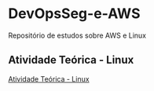 # DevOpsSeg-e-AWS
Repositório de estudos sobre AWS e Linux 

## Atividade Teórica - Linux

[Atividade Teórica - Linux](https://github.com/AnaMaria27/DevSegOps-e-AWS/blob/master/Linux%20-%20Atividade%20Te%C3%B3ria/AtividadeTeoricaLinux_AnaEClaudio.pptx)
